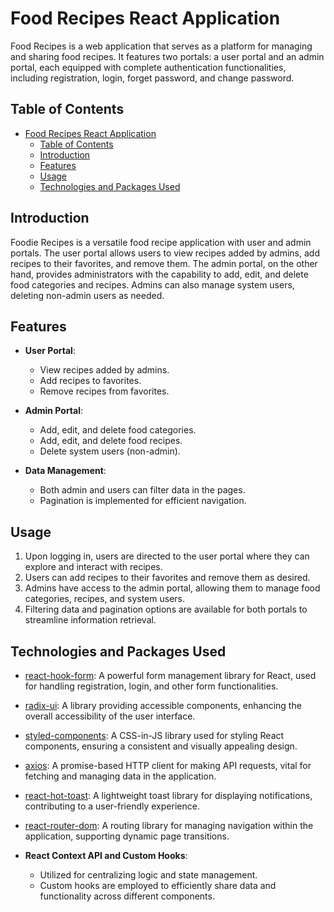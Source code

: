 # Food Recipes React Application

Food Recipes is a web application that serves as a platform for managing and sharing food recipes. It features two portals: a user portal and an admin portal, each equipped with complete authentication functionalities, including registration, login, forget password, and change password.

## Table of Contents

- [Food Recipes React Application](#food-recipes-react-application)
  - [Table of Contents](#table-of-contents)
  - [Introduction ](#introduction-)
  - [Features ](#features-)
  - [Usage ](#usage-)
  - [Technologies and Packages Used ](#technologies-and-packages-used-)

## Introduction <a name="introduction"></a>

Foodie Recipes is a versatile food recipe application with user and admin portals. The user portal allows users to view recipes added by admins, add recipes to their favorites, and remove them. The admin portal, on the other hand, provides administrators with the capability to add, edit, and delete food categories and recipes. Admins can also manage system users, deleting non-admin users as needed.

## Features <a name="features"></a>

- **User Portal**:

  - View recipes added by admins.
  - Add recipes to favorites.
  - Remove recipes from favorites.

- **Admin Portal**:

  - Add, edit, and delete food categories.
  - Add, edit, and delete food recipes.
  - Delete system users (non-admin).

- **Data Management**:
  - Both admin and users can filter data in the pages.
  - Pagination is implemented for efficient navigation.

## Usage <a name="usage"></a>

1. Upon logging in, users are directed to the user portal where they can explore and interact with recipes.
2. Users can add recipes to their favorites and remove them as desired.
3. Admins have access to the admin portal, allowing them to manage food categories, recipes, and system users.
4. Filtering data and pagination options are available for both portals to streamline information retrieval.

## Technologies and Packages Used <a name="technologies-and-packages-used"></a>

- [react-hook-form](https://react-hook-form.com): A powerful form management library for React, used for handling registration, login, and other form functionalities.

- [radix-ui](https://radix-ui.com): A library providing accessible components, enhancing the overall accessibility of the user interface.

- [styled-components](https://styled-components.com): A CSS-in-JS library used for styling React components, ensuring a consistent and visually appealing design.

- [axios](https://axios-http.com): A promise-based HTTP client for making API requests, vital for fetching and managing data in the application.

- [react-hot-toast](https://react-hot-toast.com): A lightweight toast library for displaying notifications, contributing to a user-friendly experience.

- [react-router-dom](https://reactrouter.com): A routing library for managing navigation within the application, supporting dynamic page transitions.

- **React Context API and Custom Hooks**:
  - Utilized for centralizing logic and state management.
  - Custom hooks are employed to efficiently share data and functionality across different components.
